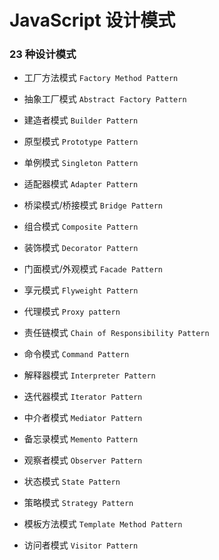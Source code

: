 # JavaScript 设计模式

### 23 种设计模式

- 工厂方法模式 `Factory Method Pattern`

- 抽象工厂模式 `Abstract Factory Pattern`

- 建造者模式 `Builder Pattern`

- 原型模式 `Prototype Pattern`

- 单例模式 `Singleton Pattern`

- 适配器模式 `Adapter Pattern`

- 桥梁模式/桥接模式 `Bridge Pattern`

- 组合模式 `Composite Pattern`

- 装饰模式 `Decorator Pattern`

- 门面模式/外观模式 `Facade Pattern`

- 享元模式 `Flyweight Pattern`

- 代理模式 `Proxy pattern`

- 责任链模式 `Chain of Responsibility Pattern`

- 命令模式 `Command Pattern`

- 解释器模式 `Interpreter Pattern`

- 迭代器模式 `Iterator Pattern`

- 中介者模式 `Mediator Pattern`

- 备忘录模式 `Memento Pattern`

- 观察者模式 `Observer Pattern`

- 状态模式 `State Pattern`

- 策略模式 `Strategy Pattern`

- 模板方法模式 `Template Method Pattern`

- 访问者模式 `Visitor Pattern`
